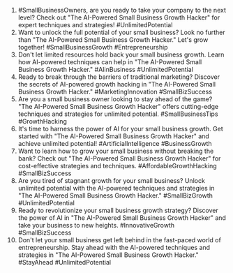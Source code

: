 1. #SmallBusinessOwners, are you ready to take your company to the next level? Check out "The AI-Powered Small Business Growth Hacker" for expert techniques and strategies! #UnlimitedPotential
2. Want to unlock the full potential of your small business? Look no further than "The AI-Powered Small Business Growth Hacker." Let's grow together! #SmallBusinessGrowth #Entrepreneurship
3. Don't let limited resources hold back your small business growth. Learn how AI-powered techniques can help in "The AI-Powered Small Business Growth Hacker." #AIinBusiness #UnlimitedPotential
4. Ready to break through the barriers of traditional marketing? Discover the secrets of AI-powered growth hacking in "The AI-Powered Small Business Growth Hacker." #MarketingInnovation #SmallBizSuccess
5. Are you a small business owner looking to stay ahead of the game? "The AI-Powered Small Business Growth Hacker" offers cutting-edge techniques and strategies for unlimited potential. #SmallBusinessTips #GrowthHacking
6. It's time to harness the power of AI for your small business growth. Get started with "The AI-Powered Small Business Growth Hacker" and achieve unlimited potential! #ArtificialIntelligence #BusinessGrowth
7. Want to learn how to grow your small business without breaking the bank? Check out "The AI-Powered Small Business Growth Hacker" for cost-effective strategies and techniques. #AffordableGrowthHacking #SmallBizSuccess
8. Are you tired of stagnant growth for your small business? Unlock unlimited potential with the AI-powered techniques and strategies in "The AI-Powered Small Business Growth Hacker." #SmallBizGrowth #UnlimitedPotential
9. Ready to revolutionize your small business growth strategy? Discover the power of AI in "The AI-Powered Small Business Growth Hacker" and take your business to new heights. #InnovativeGrowth #SmallBizSuccess
10. Don't let your small business get left behind in the fast-paced world of entrepreneurship. Stay ahead with the AI-powered techniques and strategies in "The AI-Powered Small Business Growth Hacker." #StayAhead #UnlimitedPotential
